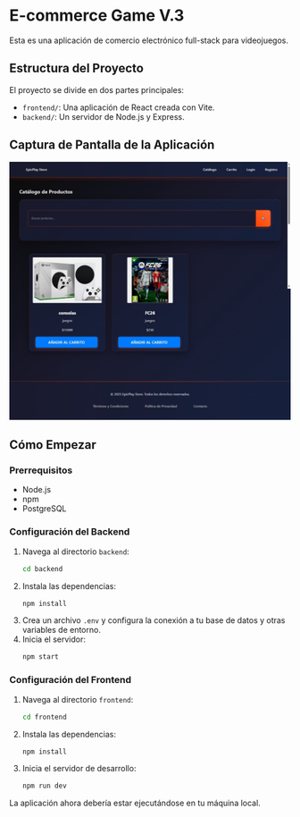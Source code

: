 # E-commerce Game V.3

Esta es una aplicación de comercio electrónico full-stack para videojuegos.

## Estructura del Proyecto

El proyecto se divide en dos partes principales:

-   `frontend/`: Una aplicación de React creada con Vite.
-   `backend/`: Un servidor de Node.js y Express.

## Captura de Pantalla de la Aplicación

![Captura de Pantalla de la Aplicación](./frontend/public/Catalogo.jpeg)

## Cómo Empezar

### Prerrequisitos

-   Node.js
-   npm
-   PostgreSQL

### Configuración del Backend

1.  Navega al directorio `backend`:
    ```bash
    cd backend
    ```
2.  Instala las dependencias:
    ```bash
    npm install
    ```
3.  Crea un archivo `.env` y configura la conexión a tu base de datos y otras variables de entorno.
4.  Inicia el servidor:
    ```bash
    npm start
    ```

### Configuración del Frontend

1.  Navega al directorio `frontend`:
    ```bash
    cd frontend
    ```
2.  Instala las dependencias:
    ```bash
    npm install
    ```
3.  Inicia el servidor de desarrollo:
    ```bash
    npm run dev
    ```

La aplicación ahora debería estar ejecutándose en tu máquina local.
